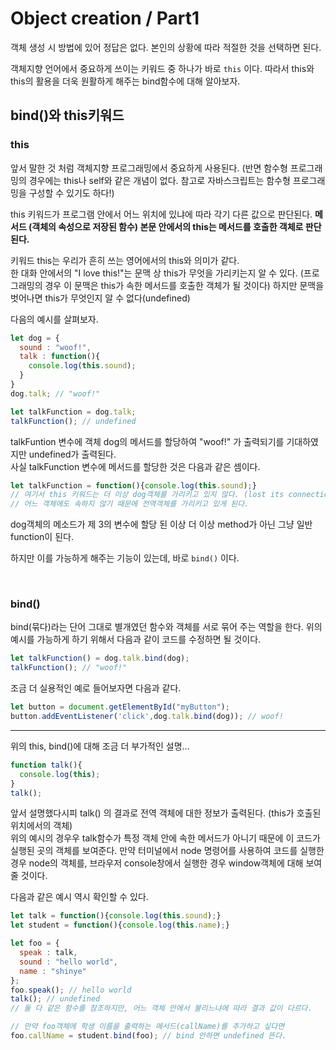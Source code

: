 # Object creation / Part1

객체 생성 시 방법에 있어 정답은 없다. 본인의 상황에 따라 적절한 것을 선택하면 된다.

객체지향 언어에서 중요하게 쓰이는 키워드 중 하나가 바로 `this` 이다. 따라서 this와 this의 활용을 더욱 원활하게 해주는 bind함수에 대해 알아보자.



## bind()와 this키워드

### this

앞서 말한 것 처럼 객체지향 프로그래밍에서 중요하게 사용된다. (반면 함수형 프로그래밍의 경우에는 this나 self와 같은 개념이 없다. 참고로 자바스크립트는 함수형 프로그래밍을 구성할 수 있기도 하다!)

this 키워드가 프로그램 안에서 어느 위치에 있냐에 따라 각기 다른 값으로 판단된다. **메서드 (객체의 속성으로 저장된 함수) 본문 안에서의 this는 메서드를 호출한 객체로 판단된다.**

키워드 this는 우리가 흔히 쓰는 영어에서의 this와 의미가 같다. <br>한 대화 안에서의 "I love this!"는 문맥 상 this가 무엇을 가리키는지 알 수 있다. (프로그래밍의 경우 이 문맥은 this가 속한 메서드를 호출한 객체가 될 것이다) 하지만 문맥을 벗어나면 this가 무엇인지 알 수 없다(undefined)

다음의 예시를 살펴보자.

```javascript
let dog = {
  sound : "woof!",
  talk : function(){
    console.log(this.sound);
  }
}
dog.talk; // "woof!"

let talkFunction = dog.talk;
talkFunction(); // undefined
```

talkFuntion 변수에 객체 dog의 메서드를 할당하여 "woof!" 가 출력되기를 기대하였지만 undefined가 출력된다.<br>사실 talkFunction 변수에 메서드를 할당한 것은 다음과 같은 셈이다.

```javascript
let talkFunction = function(){console.log(this.sound);}
// 여기서 this 키워드는 더 이상 dog객체를 가리키고 있지 않다. (lost its connection to the object)
// 어느 객체에도 속하지 않기 때문에 전역객체를 가리키고 있게 된다.
```

dog객체의 메소드가 제 3의 변수에 할당 된 이상 더 이상 method가 아닌 그냥 일반 function이 된다.

하지만 이를 가능하게 해주는 기능이 있는데, 바로 `bind()` 이다.

<br>

### bind()

bind(묶다)라는 단어 그대로 별개였던 함수와 객체를 서로 묶어 주는 역할을 한다. 위의 예시를 가능하게 하기 위해서 다음과 같이 코드를 수정하면 될 것이다.

```javascript
let talkFunction() = dog.talk.bind(dog);
talkFunction(); // "woof!"
```

조금 더 실용적인 예로 들어보자면 다음과 같다.

```javascript
let button = document.getElementById("myButton");
button.addEventListener('click',dog.talk.bind(dog)); // woof!
```



---

위의 this, bind()에 대해 조금 더 부가적인 설명...

```javascript
function talk(){
  console.log(this);
}
talk();
```

앞서 설명했다시피 talk() 의 결과로 전역 객체에 대한 정보가 출력된다. (this가 호출된 위치에서의 객체)<br>위의 예시의 경우우 talk함수가 특정 객체 안에 속한 메서드가 아니기 때문에 이 코드가 실행된 곳의 객체를 보여준다. 만약 터미널에서 node 명령어를 사용하여 코드를 실행한 경우 node의 객체를, 브라우저 console창에서 실행한 경우 window객체에 대해 보여 줄 것이다.



다음과 같은 예시 역시 확인할 수 있다.

```javascript
let talk = function(){console.log(this.sound);}
let student = function(){console.log(this.name);}

let foo = {
  speak : talk,
  sound : "hello world",
  name : "shinye"
};
foo.speak(); // hello world
talk(); // undefined
// 둘 다 같은 함수를 참조하지만, 어느 객체 안에서 불리느냐에 따라 결과 값이 다르다.

// 만약 foo객체에 학생 이름을 출력하는 메서드(callName)를 추가하고 싶다면
foo.callName = student.bind(foo); // bind 안하면 undefined 뜬다.
```

